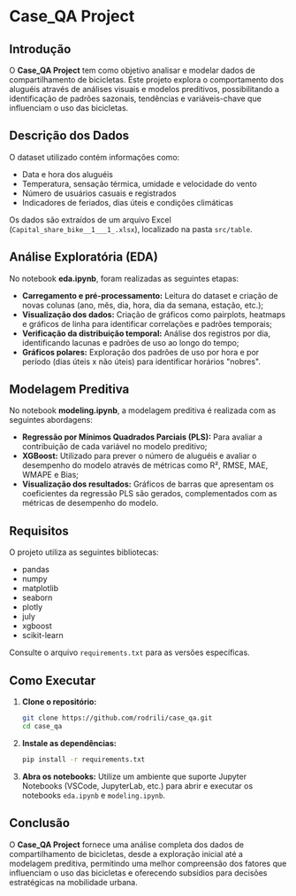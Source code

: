 # Case_QA Project

## Introdução

O **Case_QA Project** tem como objetivo analisar e modelar dados de compartilhamento de bicicletas. Este projeto explora o comportamento dos aluguéis através de análises visuais e modelos preditivos, possibilitando a identificação de padrões sazonais, tendências e variáveis-chave que influenciam o uso das bicicletas.

## Descrição dos Dados

O dataset utilizado contém informações como:
- Data e hora dos aluguéis
- Temperatura, sensação térmica, umidade e velocidade do vento
- Número de usuários casuais e registrados
- Indicadores de feriados, dias úteis e condições climáticas

Os dados são extraídos de um arquivo Excel (`Capital_share_bike__1___1_.xlsx`), localizado na pasta `src/table`.

## Análise Exploratória (EDA)

No notebook **eda.ipynb**, foram realizadas as seguintes etapas:
- **Carregamento e pré-processamento:** Leitura do dataset e criação de novas colunas (ano, mês, dia, hora, dia da semana, estação, etc.);
- **Visualização dos dados:** Criação de gráficos como pairplots, heatmaps e gráficos de linha para identificar correlações e padrões temporais;
- **Verificação da distribuição temporal:** Análise dos registros por dia, identificando lacunas e padrões de uso ao longo do tempo;
- **Gráficos polares:** Exploração dos padrões de uso por hora e por período (dias úteis x não úteis) para identificar horários "nobres".

## Modelagem Preditiva

No notebook **modeling.ipynb**, a modelagem preditiva é realizada com as seguintes abordagens:
- **Regressão por Mínimos Quadrados Parciais (PLS):** Para avaliar a contribuição de cada variável no modelo preditivo;
- **XGBoost:** Utilizado para prever o número de aluguéis e avaliar o desempenho do modelo através de métricas como R², RMSE, MAE, WMAPE e Bias;
- **Visualização dos resultados:** Gráficos de barras que apresentam os coeficientes da regressão PLS são gerados, complementados com as métricas de desempenho do modelo.

## Requisitos

O projeto utiliza as seguintes bibliotecas:
- pandas
- numpy
- matplotlib
- seaborn
- plotly
- july
- xgboost
- scikit-learn

Consulte o arquivo `requirements.txt` para as versões específicas.

## Como Executar

1. **Clone o repositório:**
   ```bash
   git clone https://github.com/rodrili/case_qa.git
   cd case_qa
   ```
2. **Instale as dependências:**
   ```bash
   pip install -r requirements.txt
   ```
3. **Abra os notebooks:**
   Utilize um ambiente que suporte Jupyter Notebooks (VSCode, JupyterLab, etc.) para abrir e executar os notebooks `eda.ipynb` e `modeling.ipynb`.

## Conclusão

O **Case_QA Project** fornece uma análise completa dos dados de compartilhamento de bicicletas, desde a exploração inicial até a modelagem preditiva, permitindo uma melhor compreensão dos fatores que influenciam o uso das bicicletas e oferecendo subsídios para decisões estratégicas na mobilidade urbana.
